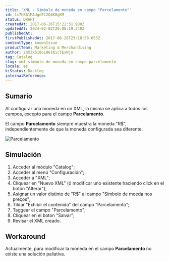 ```yaml
---
title: 'XML - Simbolo de moneda en campo "Parcelamento"'
id: 4s7hBA1MAUgeEC2Q4K8gKM
status: DRAFT
createdAt: 2017-06-26T15:22:31.980Z
updatedAt: 2024-02-02T20:08:19.240Z
publishedAt: 
firstPublishedAt: 2017-06-26T23:18:58.653Z
contentType: knownIssue
productTeam: Marketing & Merchandising
author: 2mXZkbi0oi061KicTExNjo
tag: Catalog
slug: xml-simbolo-de-moneda-en-campo-parcelamento
locale: es
kiStatus: Backlog
internalReference: 
---
```


## Sumario

Al configurar una moneda en un XML, la misma se aplica a todos los campos, excepto para el campo **Parcelamento**. 

El campo **Parcelamento** siempre muestra la moneda "R$", independientemente de que la moneda configurada sea diferente.

![Parcelamento](https://github.com/vtexdocs/devportal/assets/77292838/7a6323e9-da76-4645-a13a-fcd1202efe52)


## Simulación

1. Acceder al módulo "Catalog";
2. Acceder al menú "Configuración";
3. Acceder a "XML";
4. Cliquear en "Nuevo XML" (ó modificar uno existente haciendo click en el botón "Alterar");
5. Asignar un valor distinto de "R$" al campo "Símbolo de moeda nos preços";
6. Tildar "Exhibir el contenido" del campo "Parcelamento";
7. Taggear el campo "Parcelamento";
8. Cliquear en el boton "Salvar";
9. Revisar el XML creado.

## Workaround

Actualmente, para modificar la moneda en el campo **Parcelamento** no existe una solución paliativa. 

